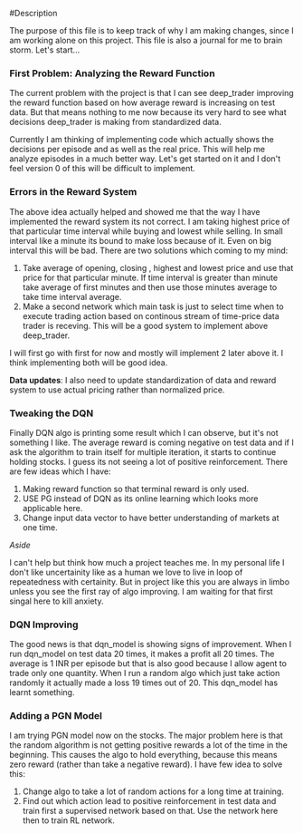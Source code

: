 #Description

The purpose of this file is to keep track of why I am making changes, since I am working alone on this project. This file is also a journal for me to brain storm. 
Let's start...

### First Problem: Analyzing the Reward Function

The current problem with the project is that I can see deep_trader improving the reward function based on how average reward is increasing on test data. But that means nothing to me now because its very hard to see what decisions deep_trader is making from standardized data. 

Currently I am thinking of implementing code which actually shows the decisions per episode and as well as the real price. This will help me analyze episodes in a much better way. Let's get started on it and I don't feel version 0 of this will be difficult to implement. 

### Errors in the Reward System

The above idea actually helped and showed me that the way I have implemented the reward system its not correct. I am taking highest price of that particular time interval while buying and lowest while selling. In small interval like a minute its bound to make loss because of it. Even on big interval this will be bad. There are two solutions which coming to my mind:

1. Take average of opening, closing , highest and lowest price and use that price for that particular minute. If time interval is greater than minute take average of first minutes and then use those minutes average to take time interval average.
2. Make a second network which main task is just to select time when to execute trading action based on continous stream of time-price data trader is receving. This will be a good system to implement above deep_trader.

I will first go with first for now and mostly will implement 2 later above it. I think implementing both will be good idea.

__Data updates__: I also need to update standardization of data and reward system to use actual pricing rather than normalized price.

### Tweaking the DQN

Finally DQN algo is printing some result which I can observe, but it's not something I like. The average reward is coming negative on test data and if I ask the algorithm to train itself for multiple iteration, it starts to continue holding stocks. I guess its not seeing a lot of positive reinforcement. There are few ideas which I have: 

1. Making reward function so that terminal reward is only used.
2. USE PG instead of DQN as its online learning which looks more applicable here.
3. Change input data vector to have better understanding of markets at one time.

_Aside_

I can't help but think how much a project teaches me. In my personal life I don't like uncertainity like as a human we love to live in loop of repeatedness with certainity. But in project like this you are always in limbo unless you see the first ray of algo improving. I am waiting for that first singal here to kill anxiety. 

### DQN Improving

The good news is that dqn_model is showing signs of improvement. When I run dqn_model on test data 20 times, it makes a profit all 20 times. The average is 1 INR per episode but that is also good because I allow agent to trade only one quantity. When I run a random algo which just take action randomly it actually made a loss 19 times out of 20. This dqn_model has learnt something.

### Adding a PGN Model

I am trying PGN model now on the stocks. The major problem here is that the random algorithm is not getting positive rewards a lot of the time in the beginning. This causes the algo to hold everything, because this means zero reward (rather than take a negative reward). I have few idea to solve this:

1. Change algo to take a lot of random actions for a long time at training.
2. Find out which action lead to positive reinforcement in test data and train first a supervised network based on that. Use the network here then to train RL network.
